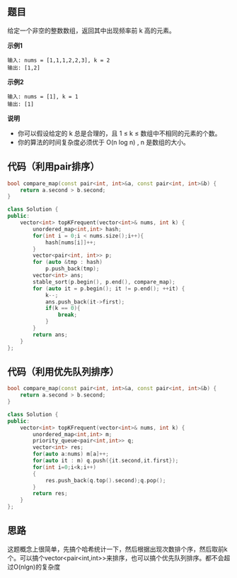 ## 题目
给定一个非空的整数数组，返回其中出现频率前 k 高的元素。

**示例1**
```
输入: nums = [1,1,1,2,2,3], k = 2
输出: [1,2]
```

**示例2**
```
输入: nums = [1], k = 1
输出: [1]
```

**说明**
* 你可以假设给定的 k 总是合理的，且 1 ≤ k ≤ 数组中不相同的元素的个数。
* 你的算法的时间复杂度必须优于 O(n log n) , n 是数组的大小。

## 代码（利用pair排序）
```C++
bool compare_map(const pair<int, int>&a, const pair<int, int>&b) {
	return a.second > b.second;
}

class Solution {
public:
    vector<int> topKFrequent(vector<int>& nums, int k) {
        unordered_map<int,int> hash;
        for(int i = 0;i < nums.size();i++){
            hash[nums[i]]++;
        }
        vector<pair<int, int>> p;
        for (auto &tmp : hash)
		    p.push_back(tmp); 
        vector<int> ans;
        stable_sort(p.begin(), p.end(), compare_map);
  	    for (auto it = p.begin(); it != p.end(); ++it) {
            k--;
            ans.push_back(it->first);
            if(k == 0){
                break;
            }
        }
        return ans;
    }
};
```

## 代码（利用优先队列排序）
```C++
bool compare_map(const pair<int, int>&a, const pair<int, int>&b) {
	return a.second > b.second;
}

class Solution {
public:
    vector<int> topKFrequent(vector<int>& nums, int k) {
        unordered_map<int,int> m;
        priority_queue<pair<int,int>> q;
        vector<int> res;
        for(auto a:nums) m[a]++;
        for(auto it : m) q.push({it.second,it.first});
        for(int i=0;i<k;i++)
        {
            res.push_back(q.top().second);q.pop();
        }
        return res;
    }
};
```

## 思路

这题概念上很简单，先搞个哈希统计一下，然后根据出现次数排个序，然后取前k个。可以搞个vector<pair<int,int>>来排序，也可以搞个优先队列排序。都不会超过O(nlgn)的复杂度